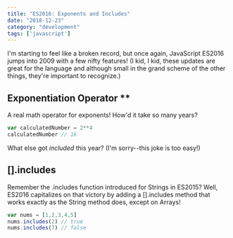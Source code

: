 ```yaml
---
title: "ES2016: Exponents and Includes"
date: "2018-12-23"
category: "development"
tags: ['javascript']
---
```


I'm starting to feel like a broken record, but once again, JavaScript ES2016 jumps into 2009 with a few nifty features!  (I kid, I kid, these updates are great for the language and although small in the grand scheme of the other things, they're important to recognize.)

## Exponentiation Operator **
A real math operator for exponents!  How'd it take so many years?
```javascript
var calculatedNumber = 2**4
calculatedNumber // 16
```
What else got *included* this year?  (I'm sorry--this joke is too easy!)
## [].includes
Remember the .includes function introduced for Strings in ES2015?  Well, ES2016 capitalizes on that victory by adding a [].includes method that works exactly as the String method does, except on Arrays!
```javascript
var nums = [1,2,3,4,5]
nums.includes(2) // true
nums.includes(7) // false
```